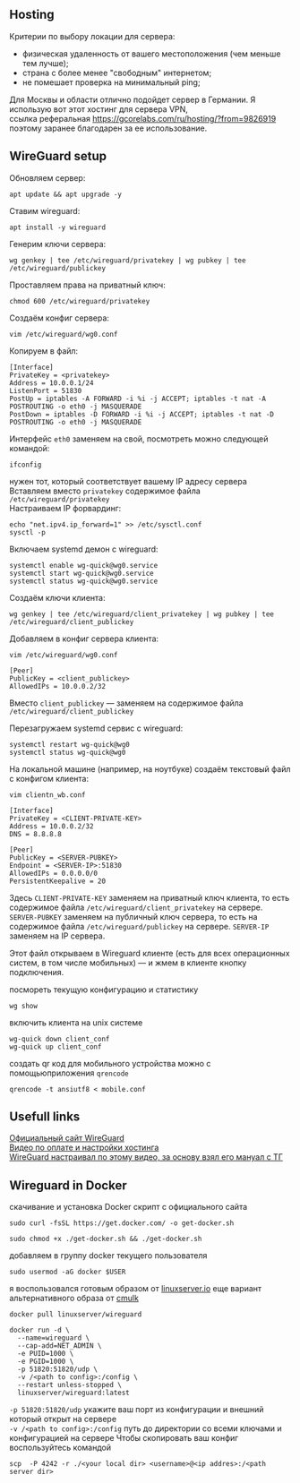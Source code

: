 ## Hosting
Критерии по выбору локации для сервера:
- физическая удаленность от вашего местоположения (чем меньше тем лучше);
- страна с более менее "свободным" интернетом;  
- не помешает проверка на минимальный ping;
  
Для Москвы и области отлично подойдет сервер в Германии. Я использую вот этот хостинг для сервера VPN,  
ссылка реферальная https://gcorelabs.com/ru/hosting/?from=9826919 поэтому заранее благодарен за ее использование.
## WireGuard setup

Обновляем сервер:
```
apt update && apt upgrade -y
```

Ставим wireguard:
```
apt install -y wireguard
```

Генерим ключи сервера:
```
wg genkey | tee /etc/wireguard/privatekey | wg pubkey | tee /etc/wireguard/publickey
```

Проставляем права на приватный ключ:
```
chmod 600 /etc/wireguard/privatekey
```
Создаём конфиг сервера:
```
vim /etc/wireguard/wg0.conf
```
Копируем в файл:
```
[Interface]  
PrivateKey = <privatekey>
Address = 10.0.0.1/24
ListenPort = 51830
PostUp = iptables -A FORWARD -i %i -j ACCEPT; iptables -t nat -A POSTROUTING -o eth0 -j MASQUERADE
PostDown = iptables -D FORWARD -i %i -j ACCEPT; iptables -t nat -D POSTROUTING -o eth0 -j MASQUERADE
```
Интерфейс `eth0` заменяем на свой, посмотреть можно следующей командой:
```
ifconfig
```
нужен тот, который соответствует вашему IP адресу сервера  
Вставляем вместо `privatekey` содержимое файла `/etc/wireguard/privatekey`  
Настраиваем IP форвардинг:
```
echo "net.ipv4.ip_forward=1" >> /etc/sysctl.conf
sysctl -p
```
Включаем systemd демон с wireguard:
```
systemctl enable wg-quick@wg0.service
systemctl start wg-quick@wg0.service
systemctl status wg-quick@wg0.service
```  
Создаём ключи клиента:
```
wg genkey | tee /etc/wireguard/client_privatekey | wg pubkey | tee /etc/wireguard/client_publickey
```
Добавляем в конфиг сервера клиента:
```
vim /etc/wireguard/wg0.conf
```
```
[Peer]
PublicKey = <client_publickey>
AllowedIPs = 10.0.0.2/32
```
Вместо `client_publickey`  — заменяем на содержимое файла `/etc/wireguard/client_publickey`

Перезагружаем systemd сервис с wireguard:
```
systemctl restart wg-quick@wg0
systemctl status wg-quick@wg0
```
На локальной машине (например, на ноутбуке) создаём текстовый файл с конфигом клиента:
```
vim clientn_wb.conf
```
```
[Interface]
PrivateKey = <CLIENT-PRIVATE-KEY>
Address = 10.0.0.2/32
DNS = 8.8.8.8

[Peer]
PublicKey = <SERVER-PUBKEY>
Endpoint = <SERVER-IP>:51830
AllowedIPs = 0.0.0.0/0
PersistentKeepalive = 20
```
Здесь `CLIENT-PRIVATE-KEY` заменяем на приватный ключ клиента, то есть содержимое 
файла `/etc/wireguard/client_privatekey` на сервере.  
`SERVER-PUBKEY` заменяем на публичный ключ сервера, то есть на содержимое 
файла `/etc/wireguard/publickey` на сервере. `SERVER-IP` заменяем на IP сервера. 

Этот файл открываем в Wireguard клиенте (есть для всех операционных систем, в том 
числе мобильных) — и жмем в клиенте кнопку подключения.

посмореть текущую конфигурацию и статистику
```
wg show
```
включить клиента на unix системе
```
wg-quick down client_conf
wg-quick up client_conf
```
создать qr код для мобильного устройства можно с помощьюприложения `qrencode`
```
qrencode -t ansiutf8 < mobile.conf
```

## Usefull links

[Официальный сайт WireGuard](https://www.wireguard.com/quickstart/#command-line-interface)  
[Видео по оплате и настройки хостинга](https://www.youtube.com/watch?v=XvbY-xY5dWY)    
[WireGuard настраивал по этому видео, за основу взял его мануал с ТГ](https://www.youtube.com/watch?v=5Aql0V-ta8A&t=223s)   

## Wireguard in Docker
скачивание и установка Docker скрипт с официального сайта
```
sudo curl -fsSL https://get.docker.com/ -o get-docker.sh
```
```
sudo chmod +x ./get-docker.sh && ./get-docker.sh
```
добавляем в группу docker текущего пользователя
```
sudo usermod -aG docker $USER
```
я воспользовался готовым образом от [linuxserver.io](https://github.com/linuxserver/docker-wireguard) еще вариант альтернативного образа от [cmulk](https://github.com/cmulk/wireguard-docker/tree/main)
```
docker pull linuxserver/wireguard
```
```
docker run -d \
  --name=wireguard \
  --cap-add=NET_ADMIN \
  -e PUID=1000 \
  -e PGID=1000 \
  -p 51820:51820/udp \
  -v /<path to config>:/config \
  --restart unless-stopped \
  linuxserver/wireguard:latest
```
`-p 51820:51820/udp` укажите ваш порт из конфигурации и внешний который открыт на сервере  
`-v /<path to config>:/config` путь до директории со всеми ключами и конфигурацией на сервере
Чтобы скопировать ваш конфиг воспользуйтесь командой
```
scp  -P 4242 -r ./<your local dir> <username>@<ip addres>:/<path server dir>
```
